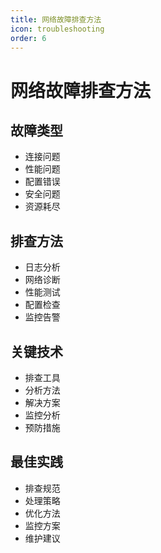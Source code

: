 ```yaml
---
title: 网络故障排查方法
icon: troubleshooting
order: 6
---
```


# 网络故障排查方法

## 故障类型
- 连接问题
- 性能问题
- 配置错误
- 安全问题
- 资源耗尽

## 排查方法
- 日志分析
- 网络诊断
- 性能测试
- 配置检查
- 监控告警

## 关键技术
- 排查工具
- 分析方法
- 解决方案
- 监控分析
- 预防措施

## 最佳实践
- 排查规范
- 处理策略
- 优化方法
- 监控方案
- 维护建议
